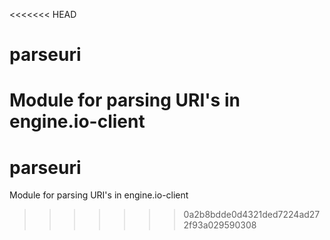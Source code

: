 <<<<<<< HEAD
# parseuri
Module for parsing URI's in engine.io-client
=======
# parseuri
Module for parsing URI's in engine.io-client
>>>>>>> 0a2b8bdde0d4321ded7224ad272f93a029590308
